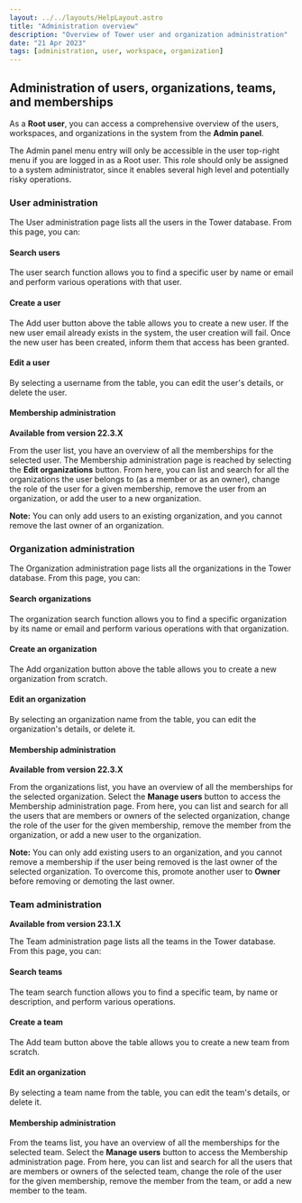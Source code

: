 ```yaml
---
layout: ../../layouts/HelpLayout.astro
title: "Administration overview"
description: "Overview of Tower user and organization administration"
date: "21 Apr 2023"
tags: [administration, user, workspace, organization]
---
```


## Administration of users, organizations, teams, and memberships

As a **Root user**, you can access a comprehensive overview of the users, workspaces, and organizations in the system from the **Admin panel**.

The Admin panel menu entry will only be accessible in the user top-right menu if you are logged in as a Root user. This role should only be assigned to a system administrator, since it enables several high level and potentially risky operations.

### User administration

The User administration page lists all the users in the Tower database. From this page, you can:

#### Search users

The user search function allows you to find a specific user by name or email and perform various operations with that user.

#### Create a user

The Add user button above the table allows you to create a new user. If the new user email already exists in the system, the user creation will fail. Once the new user has been created, inform them that access has been granted.

#### Edit a user

By selecting a username from the table, you can edit the user's details, or delete the user.

#### Membership administration

**Available from version 22.3.X**

From the user list, you have an overview of all the memberships for the selected user. The Membership administration page is reached by selecting the **Edit organizations** button. From here, you can list and search for all the organizations the user belongs to (as a member or as an owner), change the role of the user for a given membership, remove the user from an organization, or add the user to a new organization.

**Note:** You can only add users to an existing organization, and you cannot remove the last owner of an organization.

### Organization administration

The Organization administration page lists all the organizations in the Tower database. From this page, you can:

#### Search organizations

The organization search function allows you to find a specific organization by its name or email and perform various operations with that organization.

#### Create an organization

The Add organization button above the table allows you to create a new organization from scratch.

#### Edit an organization

By selecting an organization name from the table, you can edit the organization's details, or delete it.

#### Membership administration

**Available from version 22.3.X**

From the organizations list, you have an overview of all the memberships for the selected organization. Select the **Manage users** button to access the Membership administration page. From here, you can list and search for all the users that are members or owners of the selected organization, change the role of the user for the given membership, remove the member from the organization, or add a new user to the organization.

**Note:** You can only add existing users to an organization, and you cannot remove a membership if the user being removed is the last owner of the selected organization. To overcome this, promote another user to **Owner** before removing or demoting the last owner.

### Team administration

**Available from version 23.1.X**

The Team administration page lists all the teams in the Tower database. From this page, you can:

#### Search teams

The team search function allows you to find a specific team, by name or description, and perform various operations.

#### Create a team

The Add team button above the table allows you to create a new team from scratch.

#### Edit an organization

By selecting a team name from the table, you can edit the team's details, or delete it.

#### Membership administration

From the teams list, you have an overview of all the memberships for the selected team. Select the **Manage users** button to access the Membership administration page. From here, you can list and search for all the users that are members or owners of the selected team, change the role of the user for the given membership, remove the member from the team, or add a new member to the team.
